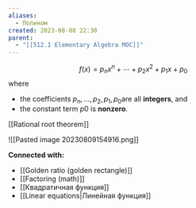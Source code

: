 ```yaml
---
aliases:
  - Полином
created: 2023-08-08 22:30
parent:
  - "[[512.1 Elementary Algebra MOC]]"
---
```




$$f(x)=p_n​x^n+⋯+p_2​x^2+p_1​x+p_0​$$
where

- the coefficients $p_n​, …, p_2​, p_1​, p_0​$ are all **integers**, and
- the constant term $p0$​ is **nonzero**.

[[Rational root theorem]]

![[Pasted image 20230809154916.png]]







**Connected with:**
- [[Golden ratio (golden rectangle)]]
- [[Factoring (math)]]
- [[Квадратичная функция]]
-  [[Linear equations|Линейная функция]]



